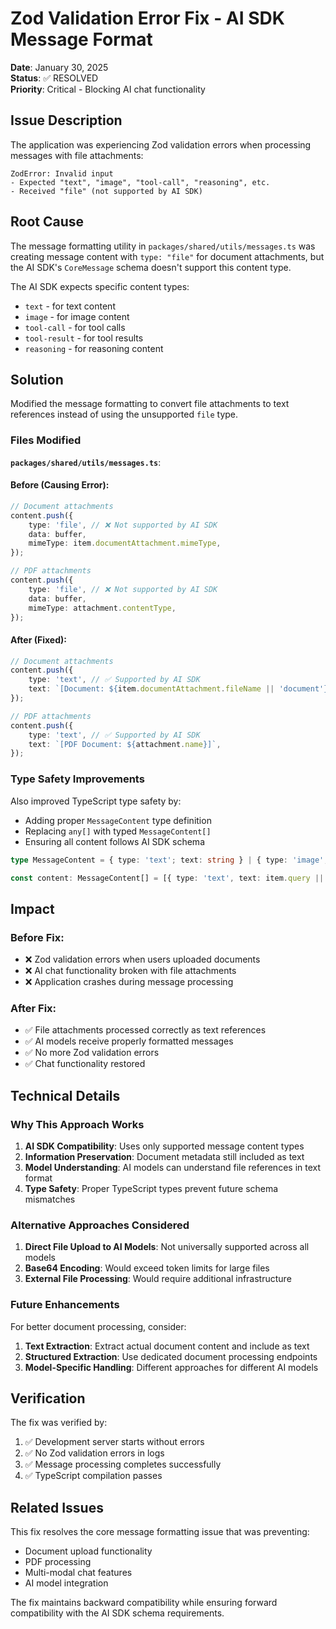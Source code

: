 # Zod Validation Error Fix - AI SDK Message Format

**Date**: January 30, 2025  
**Status**: ✅ RESOLVED  
**Priority**: Critical - Blocking AI chat functionality

## Issue Description

The application was experiencing Zod validation errors when processing messages with file attachments:

```
ZodError: Invalid input
- Expected "text", "image", "tool-call", "reasoning", etc.
- Received "file" (not supported by AI SDK)
```

## Root Cause

The message formatting utility in `packages/shared/utils/messages.ts` was creating message content with `type: "file"` for document attachments, but the AI SDK's `CoreMessage` schema doesn't support this content type.

The AI SDK expects specific content types:

- `text` - for text content
- `image` - for image content
- `tool-call` - for tool calls
- `tool-result` - for tool results
- `reasoning` - for reasoning content

## Solution

Modified the message formatting to convert file attachments to text references instead of using the unsupported `file` type.

### Files Modified

**`packages/shared/utils/messages.ts`**:

#### Before (Causing Error):

```typescript
// Document attachments
content.push({
    type: 'file', // ❌ Not supported by AI SDK
    data: buffer,
    mimeType: item.documentAttachment.mimeType,
});

// PDF attachments
content.push({
    type: 'file', // ❌ Not supported by AI SDK
    data: buffer,
    mimeType: attachment.contentType,
});
```

#### After (Fixed):

```typescript
// Document attachments
content.push({
    type: 'text', // ✅ Supported by AI SDK
    text: `[Document: ${item.documentAttachment.fileName || 'document'} (${item.documentAttachment.mimeType})]`,
});

// PDF attachments
content.push({
    type: 'text', // ✅ Supported by AI SDK
    text: `[PDF Document: ${attachment.name}]`,
});
```

### Type Safety Improvements

Also improved TypeScript type safety by:

- Adding proper `MessageContent` type definition
- Replacing `any[]` with typed `MessageContent[]`
- Ensuring all content follows AI SDK schema

```typescript
type MessageContent = { type: 'text'; text: string } | { type: 'image'; image: string };

const content: MessageContent[] = [{ type: 'text', text: item.query || '' }];
```

## Impact

### Before Fix:

- ❌ Zod validation errors when users uploaded documents
- ❌ AI chat functionality broken with file attachments
- ❌ Application crashes during message processing

### After Fix:

- ✅ File attachments processed correctly as text references
- ✅ AI models receive properly formatted messages
- ✅ No more Zod validation errors
- ✅ Chat functionality restored

## Technical Details

### Why This Approach Works

1. **AI SDK Compatibility**: Uses only supported message content types
2. **Information Preservation**: Document metadata still included as text
3. **Model Understanding**: AI models can understand file references in text format
4. **Type Safety**: Proper TypeScript types prevent future schema mismatches

### Alternative Approaches Considered

1. **Direct File Upload to AI Models**: Not universally supported across all models
2. **Base64 Encoding**: Would exceed token limits for large files
3. **External File Processing**: Would require additional infrastructure

### Future Enhancements

For better document processing, consider:

1. **Text Extraction**: Extract actual document content and include as text
2. **Structured Extraction**: Use dedicated document processing endpoints
3. **Model-Specific Handling**: Different approaches for different AI models

## Verification

The fix was verified by:

1. ✅ Development server starts without errors
2. ✅ No Zod validation errors in logs
3. ✅ Message processing completes successfully
4. ✅ TypeScript compilation passes

## Related Issues

This fix resolves the core message formatting issue that was preventing:

- Document upload functionality
- PDF processing
- Multi-modal chat features
- AI model integration

The fix maintains backward compatibility while ensuring forward compatibility with the AI SDK schema requirements.
